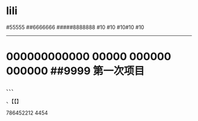 # lili
#55555
##6666666
#####8888888
#10
#10
#10#10
#10


**************
000000000000
00000
000000
000000
##9999
第一次项目
=====================

、、、

、【【】

786452212
4454

